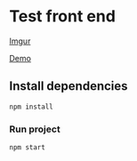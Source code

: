 # Test front end

[Imgur](https://i.imgur.com/C9L7CAk.jpg)

[Demo](https://leosouza221.netlify.app/)

## Install dependencies

```
npm install
```

### Run project

```
npm start
```
